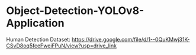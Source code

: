 # Object-Detection-YOLOv8-Application
Human Detection
Dataset: https://drive.google.com/file/d/1--0QuKMwj31K-CSvD8oq5fceFweiFPuN/view?usp=drive_link

